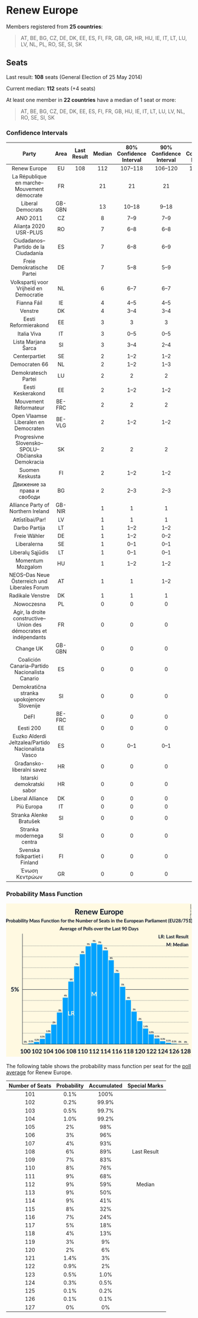 # Renew Europe

Members registered from **25 countries**:

> AT, BE, BG, CZ, DE, DK, EE, ES, FI, FR, GB, GR, HR, HU, IE, IT, LT, LU, LV, NL, PL, RO, SE, SI, SK

## Seats

Last result: **108** seats (General Election of 25 May 2014)

Current median: **112** seats (+4 seats)

At least one member in **22 countries** have a median of 1 seat or more:

> AT, BE, BG, CZ, DE, DK, EE, ES, FI, FR, GB, HU, IE, IT, LT, LU, LV, NL, RO, SE, SI, SK

### Confidence Intervals

| Party | Area | Last Result | Median | 80% Confidence Interval | 90% Confidence Interval | 95% Confidence Interval | 99% Confidence Interval |
|:-----:|:----:|:-----------:|:------:|:-----------------------:|:-----------------------:|:-----------------------:|:-----------------------:|
| Renew Europe | EU | 108 | 112 | 107–118 | 106–120 | 105–121 | 103–124 |
| La République en marche–Mouvement démocrate | FR | | 21 | 21 | 21 | 21 | 21 |
| Liberal Democrats | GB-GBN | | 13 | 10–18 | 9–18 | 9–19 | 9–19 |
| ANO 2011 | CZ | | 8 | 7–9 | 7–9 | 7–9 | 7–9 |
| Alianța 2020 USR-PLUS | RO | | 7 | 6–8 | 6–8 | 6–8 | 6–8 |
| Ciudadanos–Partido de la Ciudadanía | ES | | 7 | 6–8 | 6–9 | 6–9 | 5–9 |
| Freie Demokratische Partei | DE | | 7 | 5–8 | 5–9 | 5–9 | 5–9 |
| Volkspartij voor Vrijheid en Democratie | NL | | 6 | 6–7 | 6–7 | 5–7 | 5–7 |
| Fianna Fáil | IE | | 4 | 4–5 | 4–5 | 4–5 | 4–6 |
| Venstre | DK | | 4 | 3–4 | 3–4 | 3–4 | 3–4 |
| Eesti Reformierakond | EE | | 3 | 3 | 3 | 2–3 | 2–3 |
| Italia Viva | IT | | 3 | 0–5 | 0–5 | 0–5 | 0–6 |
| Lista Marjana Šarca | SI | | 3 | 3–4 | 2–4 | 2–4 | 2–4 |
| Centerpartiet | SE | | 2 | 1–2 | 1–2 | 1–2 | 1–2 |
| Democraten 66 | NL | | 2 | 1–2 | 1–3 | 1–3 | 1–3 |
| Demokratesch Partei | LU | | 2 | 2 | 2 | 2 | 2 |
| Eesti Keskerakond | EE | | 2 | 1–2 | 1–2 | 1–2 | 1–2 |
| Mouvement Réformateur | BE-FRC | | 2 | 2 | 2 | 2 | 2–3 |
| Open Vlaamse Liberalen en Democraten | BE-VLG | | 2 | 1–2 | 1–2 | 1–2 | 1–2 |
| Progresívne Slovensko–SPOLU–Občianska Demokracia | SK | | 2 | 2 | 2 | 2–3 | 1–3 |
| Suomen Keskusta | FI | | 2 | 1–2 | 1–2 | 1–2 | 1–2 |
| Движение за права и свободи | BG | | 2 | 2–3 | 2–3 | 2–3 | 2–3 |
| Alliance Party of Northern Ireland | GB-NIR | | 1 | 1 | 1 | 1 | 1 |
| Attīstībai/Par! | LV | | 1 | 1 | 1 | 1 | 1 |
| Darbo Partija | LT | | 1 | 1–2 | 1–2 | 1–2 | 1–2 |
| Freie Wähler | DE | | 1 | 1–2 | 0–2 | 0–2 | 0–2 |
| Liberalerna | SE | | 1 | 0–1 | 0–1 | 0–1 | 0–1 |
| Liberalų Sąjūdis | LT | | 1 | 0–1 | 0–1 | 0–1 | 0–1 |
| Momentum Mozgalom | HU | | 1 | 1–2 | 1–2 | 1–2 | 1–2 |
| NEOS–Das Neue Österreich und Liberales Forum | AT | | 1 | 1 | 1–2 | 1–2 | 1–2 |
| Radikale Venstre | DK | | 1 | 1 | 1 | 1 | 1 |
| .Nowoczesna | PL | | 0 | 0 | 0 | 0 | 0 |
| Agir, la droite constructive–Union des démocrates et indépendants | FR | | 0 | 0 | 0 | 0 | 0 |
| Change UK | GB-GBN | | 0 | 0 | 0 | 0 | 0 |
| Coalición Canaria–Partido Nacionalista Canario | ES | | 0 | 0 | 0 | 0 | 0–1 |
| Demokratična stranka upokojencev Slovenije | SI | | 0 | 0 | 0 | 0 | 0 |
| DéFI | BE-FRC | | 0 | 0 | 0 | 0 | 0–1 |
| Eesti 200 | EE | | 0 | 0 | 0 | 0 | 0 |
| Euzko Alderdi Jeltzalea/Partido Nacionalista Vasco | ES | | 0 | 0–1 | 0–1 | 0–1 | 0–1 |
| Građansko-liberalni savez | HR | | 0 | 0 | 0 | 0 | 0 |
| Istarski demokratski sabor | HR | | 0 | 0 | 0 | 0 | 0 |
| Liberal Alliance | DK | | 0 | 0 | 0 | 0 | 0 |
| Più Europa | IT | | 0 | 0 | 0 | 0 | 0–3 |
| Stranka Alenke Bratušek | SI | | 0 | 0 | 0 | 0 | 0 |
| Stranka modernega centra | SI | | 0 | 0 | 0 | 0 | 0 |
| Svenska folkpartiet i Finland | FI | | 0 | 0 | 0 | 0 | 0–1 |
| Ένωση Κεντρώων | GR | | 0 | 0 | 0 | 0 | 0 |

### Probability Mass Function

![Graph with seats probability mass function not yet produced](average-2019-09-30-seats-pmf-reneweurope.png "Seats Probability Mass Function")

The following table shows the probability mass function per seat for the [poll average](average-2019-09-30.html) for Renew Europe.

| Number of Seats | Probability | Accumulated | Special Marks |
|:---------------:|:-----------:|:-----------:|:-------------:|
| 101 | 0.1% | 100% |  |
| 102 | 0.2% | 99.9% |  |
| 103 | 0.5% | 99.7% |  |
| 104 | 1.0% | 99.2% |  |
| 105 | 2% | 98% |  |
| 106 | 3% | 96% |  |
| 107 | 4% | 93% |  |
| 108 | 6% | 89% | Last Result |
| 109 | 7% | 83% |  |
| 110 | 8% | 76% |  |
| 111 | 9% | 68% |  |
| 112 | 9% | 59% | Median |
| 113 | 9% | 50% |  |
| 114 | 9% | 41% |  |
| 115 | 8% | 32% |  |
| 116 | 7% | 24% |  |
| 117 | 5% | 18% |  |
| 118 | 4% | 13% |  |
| 119 | 3% | 9% |  |
| 120 | 2% | 6% |  |
| 121 | 1.4% | 3% |  |
| 122 | 0.9% | 2% |  |
| 123 | 0.5% | 1.0% |  |
| 124 | 0.3% | 0.5% |  |
| 125 | 0.1% | 0.2% |  |
| 126 | 0.1% | 0.1% |  |
| 127 | 0% | 0% |  |


